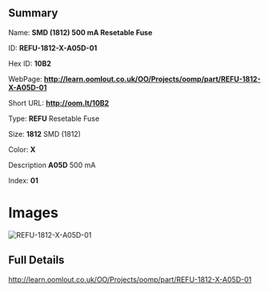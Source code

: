 

## Summary
 
Name: __SMD (1812) 500 mA Resetable Fuse__

ID: __REFU-1812-X-A05D-01__

Hex ID: __10B2__

WebPage: __http://learn.oomlout.co.uk/OO/Projects/oomp/part/REFU-1812-X-A05D-01__

Short URL: __http://oom.lt/10B2__


Type: __REFU__ Resetable Fuse 

Size: __1812__ SMD (1812) 

Color: __X__  

Description __A05D__ 500 mA 

Index: __01__


# Images
![REFU-1812-X-A05D-01](http://oomlout.com/oomp-gen/parts/REFU-1812-X-A05D-01/REFU-1812-X-A05D-01_420.jpg)



## Full Details

 http://learn.oomlout.co.uk/OO/Projects/oomp/part/REFU-1812-X-A05D-01














